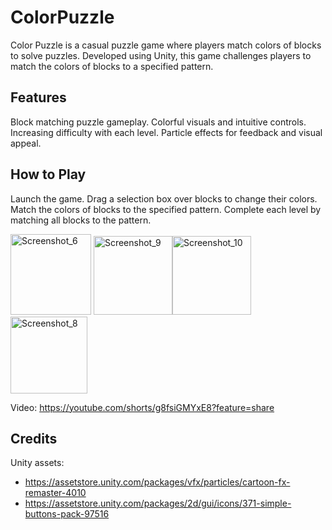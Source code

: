# ColorPuzzle

Color Puzzle is a casual puzzle game where players match colors of blocks to solve puzzles. Developed using Unity, this game challenges players to match the colors of blocks to a specified pattern.

## Features

Block matching puzzle gameplay.
Colorful visuals and intuitive controls.
Increasing difficulty with each level.
Particle effects for feedback and visual appeal.

## How to Play

Launch the game.
Drag a selection box over blocks to change their colors.
Match the colors of blocks to the specified pattern.
Complete each level by matching all blocks to the pattern.

<img width="129" alt="Screenshot_6" src="https://github.com/melisboyaci/ColorPuzzle/assets/139956767/46f6c1b5-9da4-4d6d-94a0-08f287585c1e">
<img width="126" alt="Screenshot_9" src="https://github.com/melisboyaci/ColorPuzzle/assets/139956767/0d7399d8-8666-4a21-9e01-4f1f545323f9"><img width="126" alt="Screenshot_10" src="https://github.com/melisboyaci/ColorPuzzle/assets/139956767/155c7e3c-a1b3-4095-9f20-e5e56e9de81c">
<img width="123" alt="Screenshot_8" src="https://github.com/melisboyaci/ColorPuzzle/assets/139956767/28d3dbae-add6-4a6a-89e0-e7658f2332ae">

Video: https://youtube.com/shorts/g8fsiGMYxE8?feature=share


## Credits

Unity assets: 
- https://assetstore.unity.com/packages/vfx/particles/cartoon-fx-remaster-4010
- https://assetstore.unity.com/packages/2d/gui/icons/371-simple-buttons-pack-97516

